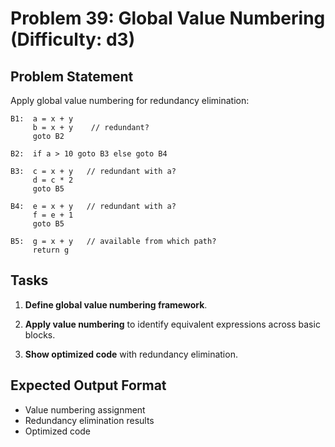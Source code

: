 # Problem 39: Global Value Numbering (Difficulty: d3)

## Problem Statement

Apply global value numbering for redundancy elimination:

```
B1:  a = x + y
     b = x + y    // redundant?
     goto B2

B2:  if a > 10 goto B3 else goto B4

B3:  c = x + y   // redundant with a?
     d = c * 2
     goto B5

B4:  e = x + y   // redundant with a?
     f = e + 1
     goto B5

B5:  g = x + y   // available from which path?
     return g
```

## Tasks

1. **Define global value numbering framework**.

2. **Apply value numbering** to identify equivalent expressions across basic blocks.

3. **Show optimized code** with redundancy elimination.

## Expected Output Format

- Value numbering assignment
- Redundancy elimination results
- Optimized code